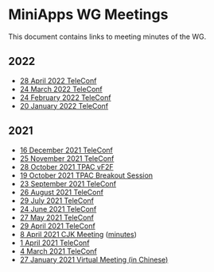 # MiniApps WG Meetings

This document contains links to meeting minutes of the WG.

## 2022

* [28 April 2022 TeleConf](https://www.w3.org/2022/04/28-MiniApp-minutes.html)
* [24 March 2022 TeleConf](https://www.w3.org/2022/03/24-miniapp-minutes.html)
* [24 February 2022 TeleConf](https://www.w3.org/2022/02/24-miniapp-minutes.html)
* [20 January 2022 TeleConf](https://www.w3.org/2022/01/20-miniapp-minutes.html)

## 2021

* [16 December 2021 TeleConf](https://www.w3.org/2021/12/16-miniapp-minutes.html)
* [25 November 2021 TeleConf](https://www.w3.org/2021/11/25-MiniApp-minutes.html)
* [28 October 2021 TPAC vF2F](https://www.w3.org/2021/10/28-MiniApp-minutes.html)
* [19 October 2021 TPAC Breakout Session](https://www.w3.org/2021/10/18-miniapptools-minutes.html)
* [23 September 2021 TeleConf](https://www.w3.org/2021/09/23-MiniApp-minutes.html)
* [26 August 2021 TeleConf](https://www.w3.org/2021/08/26-miniapp-minutes.html)
* [29 July 2021 TeleConf](https://www.w3.org/2021/07/29-miniapp-minutes.html)
* [24 June 2021 TeleConf](https://www.w3.org/2021/06/24-MiniApp-minutes.html)
* [27 May 2021 TeleConf](https://www.w3.org/2021/05/27-miniapp-minutes.html)
* [29 April 2021 TeleConf](https://www.w3.org/2021/04/29-MiniApp-minutes.html)
* [8 April 2021 CJK Meeting](https://www.w3.org/2021/03/miniapp-cjk/index.html) ([minutes](https://www.w3.org/2021/04/08-MiniApp-minutes.html))
* [1 April 2021 TeleConf](https://www.w3.org/2021/04/01-miniapp-minutes.html)
* [4 March 2021 TeleConf](https://www.w3.org/2021/03/04-miniapp-minutes.html)
* [27 January 2021 Virtual Meeting (in Chinese)](https://www.w3.org/2021/01/27-MiniApps-WG-session.html)
